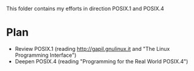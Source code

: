 This folder contains my efforts in direction POSIX.1 and POSIX.4

# Plan
- Review POSIX.1 (reading http://gapil.gnulinux.it and "The Linux Programming Interface")
- Deepen POSIX.4 (reading "Programming for the Real World POSIX.4")

